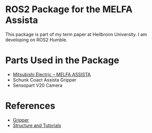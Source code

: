 # ROS2 Package for the MELFA Assista
This package is part of my term paper at Heilbronn University.
I am developing on ROS2 Humble.


# Parts Used in the Package
- [Mitsubishi Electric – MELFA ASSISTA](https://de.mitsubishielectric.com/fa/products/rbt/assista)
- Schunk Coact Assista Gripper
- Sensopart V20 Camera

# References
- [Gripper](https://schunk.com/de/de/greiftechnik/parallelgreifer/co-act-egp-c/co-act-egp-c-40-n-n-assista/p/000000000001408586)
- [Structure and Tutorials](https://articulatedrobotics.xyz/)

